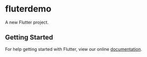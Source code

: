 # fluterdemo

A new Flutter project.

## Getting Started

For help getting started with Flutter, view our online
[documentation](https://flutter.io/).
